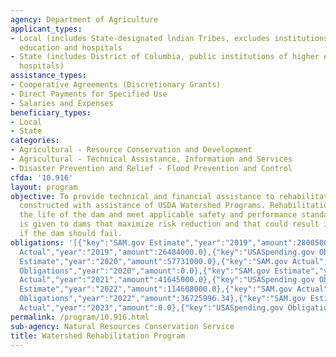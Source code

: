 ```yaml
---
agency: Department of Agriculture
applicant_types:
- Local (includes State-designated lndian Tribes, excludes institutions of higher
  education and hospitals
- State (includes District of Columbia, public institutions of higher education and
  hospitals)
assistance_types:
- Cooperative Agreements (Discretionary Grants)
- Direct Payments for Specified Use
- Salaries and Expenses
beneficiary_types:
- Local
- State
categories:
- Agricultural - Resource Conservation and Development
- Agricultural - Technical Assistance, Information and Services
- Disaster Prevention and Relief - Flood Prevention and Control
cfda: '10.916'
layout: program
objective: To provide technical and financial assistance to rehabilitate dams originally
  constructed with assistance of USDA Watershed Programs. Rehabilitation must extend
  the life of the dam and meet applicable safety and performance standards. Priority
  is given to dams that maximize risk reduction and that could result in loss of life
  if the dam should fail.
obligations: '[{"key":"SAM.gov Estimate","year":"2019","amount":28005000.0},{"key":"SAM.gov
  Actual","year":"2019","amount":26484000.0},{"key":"USASpending.gov Obligations","year":"2019","amount":0.0},{"key":"SAM.gov
  Estimate","year":"2020","amount":57731000.0},{"key":"SAM.gov Actual","year":"2020","amount":18461000.0},{"key":"USASpending.gov
  Obligations","year":"2020","amount":0.0},{"key":"SAM.gov Estimate","year":"2021","amount":62538000.0},{"key":"SAM.gov
  Actual","year":"2021","amount":41645000.0},{"key":"USASpending.gov Obligations","year":"2021","amount":0.0},{"key":"SAM.gov
  Estimate","year":"2022","amount":114608000.0},{"key":"SAM.gov Actual","year":"2022","amount":65621000.0},{"key":"USASpending.gov
  Obligations","year":"2022","amount":36725996.34},{"key":"SAM.gov Estimate","year":"2023","amount":47892000.0},{"key":"SAM.gov
  Actual","year":"2023","amount":0.0},{"key":"USASpending.gov Obligations","year":"2023","amount":16401901.92}]'
permalink: /program/10.916.html
sub-agency: Natural Resources Conservation Service
title: Watershed Rehabilitation Program
---
```

